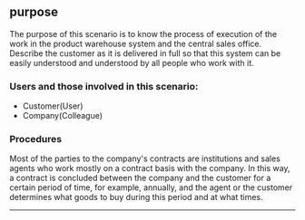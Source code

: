 ## purpose
The purpose of this scenario is to know the process of execution of the work in the product warehouse system and the central sales office. 
Describe the customer as it is delivered in full so that this system can be easily understood and understood by all people who work with it.


### Users and those involved in this scenario:
- Customer(User)
- Company(Colleague)

### Procedures
Most of the parties to the company's contracts are institutions and sales agents who work mostly on a contract basis with the company. In this way, a contract is concluded between the company and the customer for a certain period of time, for example, annually, and the agent or the customer determines what goods to buy during this period and at what times.

----------------------------


